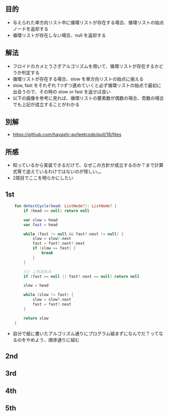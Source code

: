 ## 目的
- 与えられた単方向リスト中に循環リストが存在する場合、循環リストの始点ノードを返却する
- 循環リストが存在しない場合、null を返却する


## 解法
- フロイドのカメとうさぎアルゴリズムを用いて、循環リストが存在するかどうか判定する
- 循環リストが存在する場合、slow を単方向リストの始点に揃える
- slow, fast をそれぞれ 1つずつ進めていくと必ず循環リストの始点で最初に出会うので、その時の slow or fast を返せば良い
- 以下の画像を参考に見れば、循環リストの要素数が偶数の場合、奇数の場合でも上記が成立することがわかる

## 別解
- https://github.com/hayashi-ay/leetcode/pull/18/files

## 所感
- 知っているから実装できるだけで、なぜこの方針が成立するのか？まで計算式等で追えているわけではないのが怪しい。。
- 2周目でここを明らかにしたい

## 1st
```kotlin
    fun detectCycle(head: ListNode?): ListNode? {
        if (head == null) return null

        var slow = head
        var fast = head

        while (fast != null && fast?.next != null) {
            slow = slow?.next
            fast = fast?.next?.next
            if (slow == fast) {
                break
            }
        }

        /// これ忘れた
        if (fast == null || fast?.next == null) return null

        slow = head

        while (slow != fast) {
            slow = slow?.next
            fast = fast?.next
        }

        return slow 
    }
```
- 自分で紙に書いたアルゴリズム通りにプログラム組まずになんでだ？ってなるのをやめよう、順序通りに組む

## 2nd

## 3rd

## 4th

## 5th
